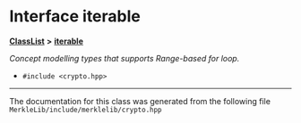 

# Interface iterable



[**ClassList**](annotated.md) **>** [**iterable**](interfaceiterable.md)



_Concept modelling types that supports Range-based for loop._ 

* `#include <crypto.hpp>`


































































------------------------------
The documentation for this class was generated from the following file `MerkleLib/include/merklelib/crypto.hpp`

